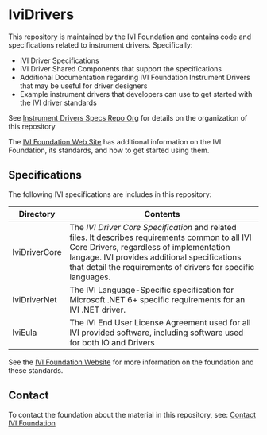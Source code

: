 # IviDrivers

This repository is maintained by the IVI Foundation and contains code and specifications related to instrument drivers. Specifically:

- IVI Driver Specifications
- IVI Driver Shared Components that support the specifications
- Additional Documentation regarding IVI Foundation Instrument Drivers that may be useful for driver designers
- Example instrument drivers that developers can use to get started with the IVI driver standards

See [Instrument Drivers Specs Repo Org](Documentation/InstrumentDriverSpecsRepoOrg.md) for details on the organization of this repository

The [IVI Foundation Web Site](https://www.ivifoundation.org) has additional information on the IVI Foundation, its standards, and how to get started using them.

## Specifications

The following IVI specifications are includes in this repository:

| Directory | Contents |
| --------- | -------- |
| IviDriverCore | The *IVI Driver Core Specification* and related files. It describes requirements common to all IVI Core Drivers, regardless of implementation langage. IVI provides additional specifications that detail the requirements of drivers for specific languages.|
| IviDriverNet | The IVI Language-Specific specification for Microsoft .NET 6+ specific requirements for an IVI .NET driver. |
| IviEula | The IVI End User License Agreement used for all IVI provided software, including software used for both IO and Drivers |

See the [IVI Foundation Website](https://www.ivifoundation.org) for more information on the foundation and these standards.

## Contact

To contact the foundation about the material in this repository, see: [Contact IVI Foundation](https://www.ivifoundation.org/About-the-Foundation/Contact-Us.html)
